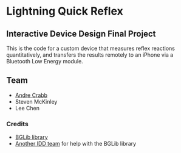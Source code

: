 # Lightning Quick Reflex
## Interactive Device Design Final Project

This is the code for a custom device that measures reflex reactions
quantitatively, and transfers the results remotely to an iPhone via
a Bluetooth Low Energy module.

## Team

* [Andre Crabb](https://github.com/acrabb/)
* Steven McKinley
* Lee Chen

### Credits
* [BGLib library](https://github.com/jrowberg/bglib/)
* [Another IDD team](https://github.com/kanderek/IDD-final-project) for help with the BGLib library
